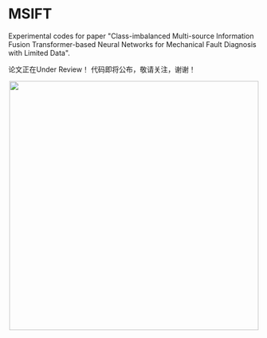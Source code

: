 # MSIFT
Experimental codes for paper "Class-imbalanced Multi-source Information Fusion Transformer-based Neural Networks for Mechanical Fault Diagnosis with Limited Data".

论文正在Under Review！
代码即将公布，敬请关注，谢谢！


<div align=center>
<img src="https://github.com/Polimi-YuYue/MSIFT/blob/main/Framework.jpg" width="500px">
</div>
